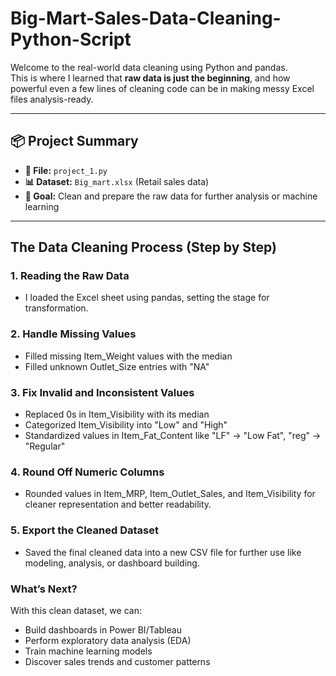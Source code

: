 # Big-Mart-Sales-Data-Cleaning-Python-Script


Welcome to the real-world data cleaning using Python and pandas.  
This is where I learned that **raw data is just the beginning**, and how powerful even a few lines of cleaning code can be in making messy Excel files analysis-ready.

---

## 📦 Project Summary

- **📁 File:** `project_1.py`  
- **📊 Dataset:** `Big_mart.xlsx` (Retail sales data)  
- **🎯 Goal:** Clean and prepare the raw data for further analysis or machine learning  

---

##  The Data Cleaning Process (Step by Step)

###  1. Reading the Raw Data

- I loaded the Excel sheet using pandas, setting the stage for transformation.
  

###  2. Handle Missing Values
- Filled missing Item_Weight values with the median
- Filled unknown Outlet_Size entries with "NA"
  

###  3. Fix Invalid and Inconsistent Values
- Replaced 0s in Item_Visibility with its median
- Categorized Item_Visibility into "Low" and "High"
- Standardized values in Item_Fat_Content like "LF" → "Low Fat", "reg" → "Regular"
  

###  4. Round Off Numeric Columns
- Rounded values in Item_MRP, Item_Outlet_Sales, and Item_Visibility for cleaner representation and better readability.


###  5. Export the Cleaned Dataset
- Saved the final cleaned data into a new CSV file for further use like modeling, analysis, or dashboard building.


### What’s Next?
With this clean dataset, we can:
- Build dashboards in Power BI/Tableau 
- Perform exploratory data analysis (EDA) 
- Train machine learning models 
- Discover sales trends and customer patterns 

